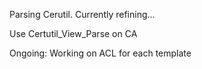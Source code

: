 Parsing Cerutil. Currently refining...


Use Certutil_View_Parse on CA

Ongoing:
  Working on ACL for each template
